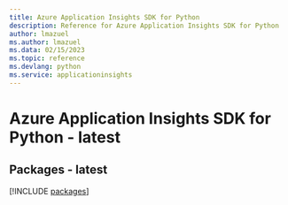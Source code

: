 ```yaml
---
title: Azure Application Insights SDK for Python
description: Reference for Azure Application Insights SDK for Python
author: lmazuel
ms.author: lmazuel
ms.data: 02/15/2023
ms.topic: reference
ms.devlang: python
ms.service: applicationinsights
---
```

# Azure Application Insights SDK for Python - latest
## Packages - latest
[!INCLUDE [packages](application-insights-index.md)]